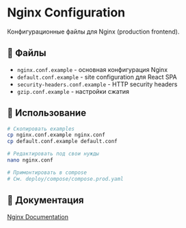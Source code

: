 # Nginx Configuration

Конфигурационные файлы для Nginx (production frontend).

## 📁 Файлы

- `nginx.conf.example` - основная конфигурация Nginx
- `default.conf.example` - site configuration для React SPA
- `security-headers.conf.example` - HTTP security headers
- `gzip.conf.example` - настройки сжатия

## 🚀 Использование

```bash
# Скопировать examples
cp nginx.conf.example nginx.conf
cp default.conf.example default.conf

# Редактировать под свои нужды
nano nginx.conf

# Примонтировать в compose
# См. deploy/compose/compose.prod.yaml
```

## 📖 Документация

[Nginx Documentation](https://nginx.org/en/docs/)
